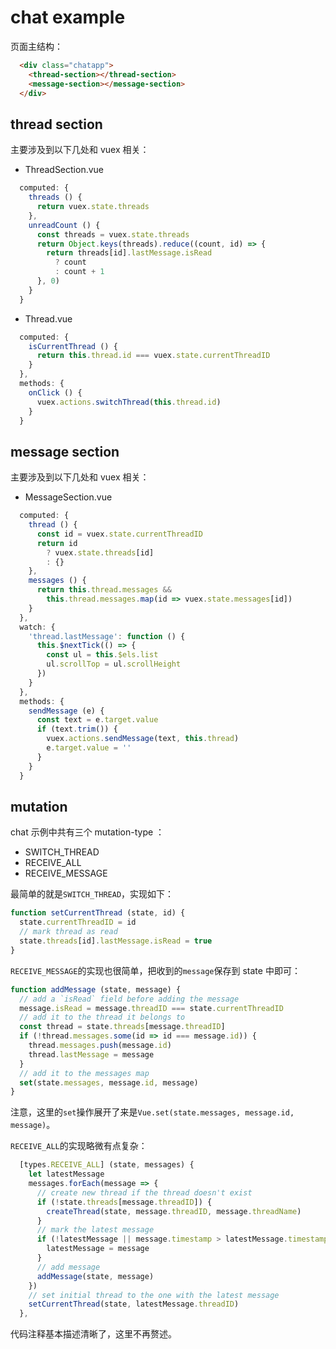 # chat example

页面主结构：

```html
  <div class="chatapp">
    <thread-section></thread-section>
    <message-section></message-section>
  </div>
```

## thread section

主要涉及到以下几处和 vuex 相关：

 - ThreadSection.vue

```js
  computed: {
    threads () {
      return vuex.state.threads
    },
    unreadCount () {
      const threads = vuex.state.threads
      return Object.keys(threads).reduce((count, id) => {
        return threads[id].lastMessage.isRead
          ? count
          : count + 1
      }, 0)
    }
  }
```

 - Thread.vue

```js
  computed: {
    isCurrentThread () {
      return this.thread.id === vuex.state.currentThreadID
    }
  },
  methods: {
    onClick () {
      vuex.actions.switchThread(this.thread.id)
    }
  }
```

## message section

主要涉及到以下几处和 vuex 相关：

 - MessageSection.vue

```js
  computed: {
    thread () {
      const id = vuex.state.currentThreadID
      return id
        ? vuex.state.threads[id]
        : {}
    },
    messages () {
      return this.thread.messages &&
        this.thread.messages.map(id => vuex.state.messages[id])
    }
  },
  watch: {
    'thread.lastMessage': function () {
      this.$nextTick(() => {
        const ul = this.$els.list
        ul.scrollTop = ul.scrollHeight
      })
    }
  },
  methods: {
    sendMessage (e) {
      const text = e.target.value
      if (text.trim()) {
        vuex.actions.sendMessage(text, this.thread)
        e.target.value = ''
      }
    }
  }
```

## mutation

chat 示例中共有三个 mutation-type ：

 - SWITCH_THREAD
 - RECEIVE_ALL
 - RECEIVE_MESSAGE

最简单的就是`SWITCH_THREAD`，实现如下：

```js
function setCurrentThread (state, id) {
  state.currentThreadID = id
  // mark thread as read
  state.threads[id].lastMessage.isRead = true
}
```

`RECEIVE_MESSAGE`的实现也很简单，把收到的`message`保存到 state 中即可：

```js
function addMessage (state, message) {
  // add a `isRead` field before adding the message
  message.isRead = message.threadID === state.currentThreadID
  // add it to the thread it belongs to
  const thread = state.threads[message.threadID]
  if (!thread.messages.some(id => id === message.id)) {
    thread.messages.push(message.id)
    thread.lastMessage = message
  }
  // add it to the messages map
  set(state.messages, message.id, message)
}
```

注意，这里的`set`操作展开了来是`Vue.set(state.messages, message.id, message)`。

`RECEIVE_ALL`的实现略微有点复杂：

```js
  [types.RECEIVE_ALL] (state, messages) {
    let latestMessage
    messages.forEach(message => {
      // create new thread if the thread doesn't exist
      if (!state.threads[message.threadID]) {
        createThread(state, message.threadID, message.threadName)
      }
      // mark the latest message
      if (!latestMessage || message.timestamp > latestMessage.timestamp) {
        latestMessage = message
      }
      // add message
      addMessage(state, message)
    })
    // set initial thread to the one with the latest message
    setCurrentThread(state, latestMessage.threadID)
  },
```

代码注释基本描述清晰了，这里不再赘述。
